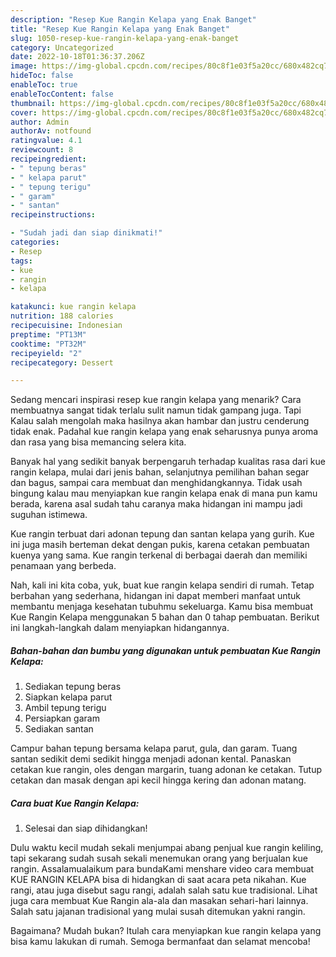 ```yaml
---
description: "Resep Kue Rangin Kelapa yang Enak Banget"
title: "Resep Kue Rangin Kelapa yang Enak Banget"
slug: 1050-resep-kue-rangin-kelapa-yang-enak-banget
category: Uncategorized
date: 2022-10-18T01:36:37.206Z
image: https://img-global.cpcdn.com/recipes/80c8f1e03f5a20cc/680x482cq70/kue-rangin-kelapa-foto-resep-utama.jpg
hideToc: false
enableToc: true
enableTocContent: false
thumbnail: https://img-global.cpcdn.com/recipes/80c8f1e03f5a20cc/680x482cq70/kue-rangin-kelapa-foto-resep-utama.jpg
cover: https://img-global.cpcdn.com/recipes/80c8f1e03f5a20cc/680x482cq70/kue-rangin-kelapa-foto-resep-utama.jpg
author: Admin
authorAv: notfound
ratingvalue: 4.1
reviewcount: 8
recipeingredient:
- " tepung beras"
- " kelapa parut"
- " tepung terigu"
- " garam"
- " santan"
recipeinstructions:

- "Sudah jadi dan siap dinikmati!"
categories:
- Resep
tags:
- kue
- rangin
- kelapa

katakunci: kue rangin kelapa 
nutrition: 188 calories
recipecuisine: Indonesian
preptime: "PT13M"
cooktime: "PT32M"
recipeyield: "2"
recipecategory: Dessert

---
```



Sedang mencari inspirasi resep kue rangin kelapa yang menarik? Cara membuatnya sangat tidak terlalu sulit namun tidak gampang juga. Tapi Kalau salah mengolah maka hasilnya akan hambar dan justru cenderung tidak enak. Padahal kue rangin kelapa yang enak seharusnya punya aroma dan rasa yang bisa memancing selera kita.


Banyak hal yang sedikit banyak berpengaruh terhadap kualitas rasa dari kue rangin kelapa, mulai dari jenis bahan, selanjutnya pemilihan bahan segar dan bagus, sampai cara membuat dan menghidangkannya. Tidak usah bingung kalau mau menyiapkan kue rangin kelapa enak di mana pun kamu berada, karena asal sudah tahu caranya maka hidangan ini mampu jadi suguhan istimewa.

Kue rangin terbuat dari adonan tepung dan santan kelapa yang gurih. Kue ini juga masih berteman dekat dengan pukis, karena cetakan pembuatan kuenya yang sama. Kue rangin terkenal di berbagai daerah dan memiliki penamaan yang berbeda.


Nah, kali ini kita coba, yuk, buat kue rangin kelapa sendiri di rumah. Tetap berbahan yang sederhana, hidangan ini dapat memberi manfaat untuk membantu menjaga kesehatan tubuhmu sekeluarga. Kamu bisa membuat Kue Rangin Kelapa menggunakan 5 bahan dan 0 tahap pembuatan. Berikut ini langkah-langkah dalam menyiapkan hidangannya.

<!--inarticleads1-->

##### Bahan-bahan dan bumbu yang digunakan untuk pembuatan Kue Rangin Kelapa:

1. Sediakan  tepung beras
1. Siapkan  kelapa parut
1. Ambil  tepung terigu
1. Persiapkan  garam
1. Sediakan  santan


Campur bahan tepung bersama kelapa parut, gula, dan garam. Tuang santan sedikit demi sedikit hingga menjadi adonan kental. Panaskan cetakan kue rangin, oles dengan margarin, tuang adonan ke cetakan. Tutup cetakan dan masak dengan api kecil hingga kering dan adonan matang. 

<!--inarticleads2-->

##### Cara buat Kue Rangin Kelapa:


1. Selesai dan siap dihidangkan!

Dulu waktu kecil mudah sekali menjumpai abang penjual kue rangin keliling, tapi sekarang sudah susah sekali menemukan orang yang berjualan kue rangin. Assalamualaikum para bundaKami menshare video cara membuat KUE RANGIN KELAPA bisa di hidangkan di saat acara peta nikahan. Kue rangi, atau juga disebut sagu rangi, adalah salah satu kue tradisional. Lihat juga cara membuat Kue Rangin ala-ala dan masakan sehari-hari lainnya. Salah satu jajanan tradisional yang mulai susah ditemukan yakni rangin. 

Bagaimana? Mudah bukan? Itulah cara menyiapkan kue rangin kelapa yang bisa kamu lakukan di rumah. Semoga bermanfaat dan selamat mencoba!
